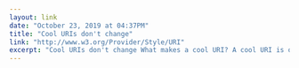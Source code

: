 ```yaml
---
layout: link 
date: "October 23, 2019 at 04:37PM"
title: "Cool URIs don't change"
link: "http://www.w3.org/Provider/Style/URI"
excerpt: "Cool URIs don't change What makes a cool URI? A cool URI is one which does not change. What sorts of URI change? URIs don't change: people change them. There are no reasons at all in theory for people to change URIs (or stop maintaining documents), but millions of reasons in practice."
---
```

